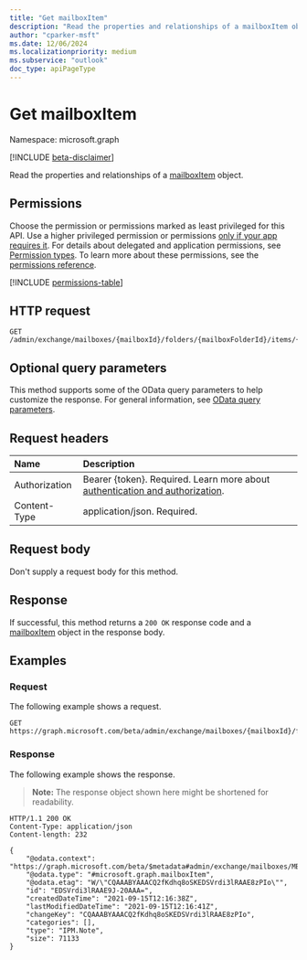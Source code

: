 ```yaml
---
title: "Get mailboxItem"
description: "Read the properties and relationships of a mailboxItem object."
author: "cparker-msft"
ms.date: 12/06/2024
ms.localizationpriority: medium
ms.subservice: "outlook"
doc_type: apiPageType
---
```


# Get mailboxItem

Namespace: microsoft.graph

[!INCLUDE [beta-disclaimer](../../includes/beta-disclaimer.md)]

Read the properties and relationships of a [mailboxItem](../resources/mailboxitem.md) object.

## Permissions

Choose the permission or permissions marked as least privileged for this API. Use a higher privileged permission or permissions [only if your app requires it](/graph/permissions-overview#best-practices-for-using-microsoft-graph-permissions). For details about delegated and application permissions, see [Permission types](/graph/permissions-overview#permission-types). To learn more about these permissions, see the [permissions reference](/graph/permissions-reference).

<!-- {
  "blockType": "permissions",
  "name": "mailboxitem-get-permissions"
}
-->
[!INCLUDE [permissions-table](../includes/permissions/mailboxitem-get-permissions.md)]

## HTTP request

<!-- {
  "blockType": "ignored"
}
-->
``` http
GET /admin/exchange/mailboxes/{mailboxId}/folders/{mailboxFolderId}/items/{mailboxItemId}
```

## Optional query parameters

This method supports some of the OData query parameters to help customize the response. For general information, see [OData query parameters](/graph/query-parameters).

## Request headers

|Name|Description|
|:---|:---|
|Authorization|Bearer {token}. Required. Learn more about [authentication and authorization](/graph/auth/auth-concepts).|
|Content-Type|application/json. Required.|

## Request body

Don't supply a request body for this method.

## Response

If successful, this method returns a `200 OK` response code and a [mailboxItem](../resources/mailboxitem.md) object in the response body.

## Examples

### Request

The following example shows a request.
<!-- {
  "blockType": "request",
  "name": "get_mailboxitem"
}
-->
``` http
GET https://graph.microsoft.com/beta/admin/exchange/mailboxes/{mailboxId}/folders/{mailboxFolderId}/items/AAMkAGI1AAAoZCfHAAA=
```


### Response

The following example shows the response.
>**Note:** The response object shown here might be shortened for readability.
<!-- {
  "blockType": "response",
  "truncated": true,
  "@odata.type": "microsoft.graph.mailboxItem"
}
-->
``` http
HTTP/1.1 200 OK
Content-Type: application/json
Content-length: 232

{
    "@odata.context": "https://graph.microsoft.com/beta/$metadata#admin/exchange/mailboxes/MBX:e0643f21@a7809c93/folders('Inbox')/items$entity",
    "@odata.type": "#microsoft.graph.mailboxItem",
    "@odata.etag": "W/\"CQAAABYAAACQ2fKdhq8oSKEDSVrdi3lRAAE8zPIo\"",
    "id": "EDSVrdi3lRAAE9J-20AAA=",
    "createdDateTime": "2021-09-15T12:16:38Z",
    "lastModifiedDateTime": "2021-09-15T12:16:41Z",
    "changeKey": "CQAAABYAAACQ2fKdhq8oSKEDSVrdi3lRAAE8zPIo",
    "categories": [],
    "type": "IPM.Note",
    "size": 71133
}
```
